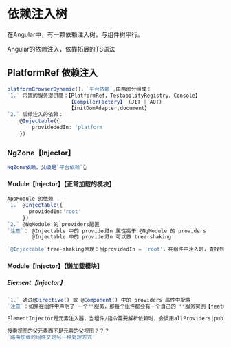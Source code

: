 # 依赖注入树

在Angular中，有一颗依赖注入树，与组件树平行。

Angular的依赖注入，依靠拓展的TS语法

## PlatformRef 依赖注入

```typescript
platformBrowserDynamic()，`平台依赖`,由两部分组成：
`1.` 内置的服务提供商：【PlatformRef，TestabilityRegistry，Console】
                    【CompilerFactory】 (JIT | AOT)
                    【initDomAdapter,document】
`2.` 后续注入的依赖：
    @Injectable({
        providededIn: 'platform'
    })
```

### NgZone【Injector】

```typescript
NgZone依赖，父级是`平台依赖`👆
```

#### Module【Injector】【正常加载的模块】

```typescript
AppModule 的依赖
`1.` @Injectable({
       providedIn:'root'
     })
`2.` @NgModule 的 providers配置
`注意`： @Injectable 中的 providedIn 属性高于 @NgModule 的 providers
        @Injectable 中的 providedIn 可以做 tree-shaking   

`@Injectable`tree-shaking原理：当providedIn = 'root'，在组件中注入时，查找到AppModule，根据token【class service{}】，去查询class 的 providedIn 属性，如果符合providedIn参数规格，就注册到records中。
```

#### Module【Injector】【懒加载模块】

##### Element【Injector】

```typescript
`1.` 通过@Directive() 或 @Component() 中的 providers 属性中配置
`注意`：如果在组件中声明了 一个**服务，那每个组件都会有一个自己的 **服务实例【features】

ElementInjector是元素注入器，当组件/指令需要解析依赖时，会调用allProviders|publicProviders，向上遍历父视图元素，直到父视图等于null，则返回startView【根视图】，然后检查startView.root.injector，当没有找到时，再去startView.root.ngModule.injector。

搜索视图的父元素而不是元素的父视图？？？
`路由加载的组件又是另一种处理方式`
```

